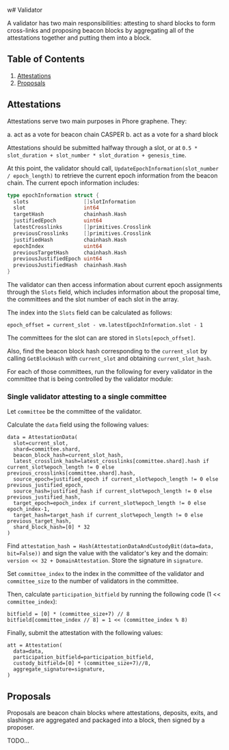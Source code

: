 w# Validator

A validator has two main responsibilities: attesting to shard blocks to form cross-links and proposing beacon blocks by aggregating all of the attestations together and putting them into a block.

## Table of Contents

1. [Attestations](#attestations)
2. [Proposals](#proposals)

## Attestations

Attestations serve two main purposes in Phore graphene. They:

a. act as a vote for beacon chain CASPER
b. act as a vote for a shard block

Attestations should be submitted halfway through a slot, or at `0.5 * slot_duration + slot_number * slot_duration + genesis_time`.

At this point, the validator should call, `UpdateEpochInformation(slot_number / epoch_length)` to retrieve the current epoch information from the beacon chain. The current epoch information includes:

```go
type epochInformation struct {
  slots                  []slotInformation
  slot                   int64
  targetHash             chainhash.Hash
  justifiedEpoch         uint64
  latestCrosslinks       []primitives.Crosslink
  previousCrosslinks     []primitives.Crosslink
  justifiedHash          chainhash.Hash
  epochIndex             uint64
  previousTargetHash     chainhash.Hash
  previousJustifiedEpoch uint64
  previousJustifiedHash  chainhash.Hash
}
```

The validator can then access information about current epoch assignments through the `Slots` field, which includes information about the proposal time, the committees and the slot number of each slot in the array.

The index into the `Slots` field can be calculated as follows:

```python3
epoch_offset = current_slot - vm.latestEpochInformation.slot - 1
```

The committees for the slot can are stored in `Slots[epoch_offset]`.

Also, find the beacon block hash corresponding to the `current_slot` by calling `GetBlockHash` with `current_slot` and obtaining `current_slot_hash`.

For each of those committees, run the following for every validator in the committee that is being controlled by the validator module:

### Single validator attesting to a single committee

Let `committee` be the committee of the validator.

Calculate the `data` field using the following values:

```python3
data = AttestationData(
  slot=current_slot,
  shard=committee.shard,
  beacon_block_hash=current_slot_hash,
  latest_crosslink_hash=latest_crosslinks[committee.shard].hash if current_slot%epoch_length != 0 else previous_crosslinks[committee.shard].hash,
  source_epoch=justified_epoch if current_slot%epoch_length != 0 else previous_justified_epoch,
  source_hash=justified_hash if current_slot%epoch_length != 0 else previous_justified_hash,
  target_epoch=epoch_index if current_slot%epoch_length != 0 else epoch_index-1,
  target_hash=target_hash if current_slot%epoch_length != 0 else previous_target_hash,
  shard_block_hash=[0] * 32
)
```

Find `attestation_hash = Hash(AttestationDataAndCustodyBit(data=data, bit=False))` and sign the value with the validator's key and the domain: `version << 32 + DomainAttestation`. Store the signature in `signature`.

Set `committee_index` to the index in the committee of the validator and `committee_size` to the number of validators in the committee.

Then, calculate `participation_bitfield` by running the following code (1 << `committee_index`):

```python3
bitfield = [0] * (committee_size+7) // 8
bitfield[committee_index // 8] = 1 << (committee_index % 8)
```

Finally, submit the attestation with the following values:

```python3
att = Attestation(
  data=data,
  participation_bitfield=participation_bitfield,
  custody_bitfield=[0] * (committee_size+7)//8,
  aggregate_signature=signature,
)
```

## Proposals

Proposals are beacon chain blocks where attestations, deposits, exits, and slashings are aggregated and packaged into a block, then signed by a proposer.

TODO...
